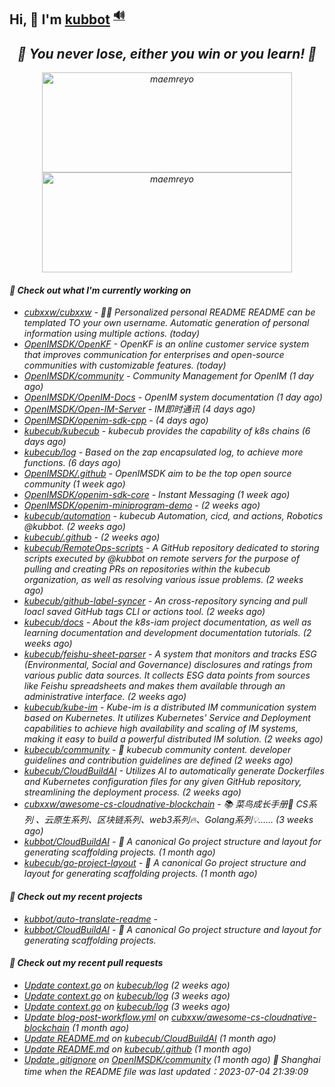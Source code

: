 ## Hi, 👋  I'm <a href="https://github.com/kubbot" target="_blank">kubbot</a> <sup><a href="https://nsddd.top" />🔊</a></sup>

<h2 align="center"><em>🌟 You never lose, either you win or you learn!<em> 💪</h2>

<p align="center">
	<img src="https://github-readme-stats.vercel.app/api?username=kubbot&theme=dracula&show_icons=true" alt="maemreyo" width="400" height="160" />
	<img src="http://github-readme-streak-stats.herokuapp.com?user=kubbot&theme=dracula&hide_border=false" alt="maemreyo" width="400" height="160"/>
</p>

</p>

#### 👷 Check out what I'm currently working on

- [cubxxw/cubxxw](https://github.com/cubxxw/cubxxw) - 🏄‍♂️ Personalized personal README README can be templated TO your own username. Automatic generation of personal information using multiple actions.    (today)
- [OpenIMSDK/OpenKF](https://github.com/OpenIMSDK/OpenKF) - OpenKF is an online customer service system that improves communication for enterprises and open-source communities with customizable features. (today)
- [OpenIMSDK/community](https://github.com/OpenIMSDK/community) - Community Management for OpenIM (1 day ago)
- [OpenIMSDK/OpenIM-Docs](https://github.com/OpenIMSDK/OpenIM-Docs) - OpenIM system documentation (1 day ago)
- [OpenIMSDK/Open-IM-Server](https://github.com/OpenIMSDK/Open-IM-Server) - IM即时通讯 (4 days ago)
- [OpenIMSDK/openim-sdk-cpp](https://github.com/OpenIMSDK/openim-sdk-cpp) -  (4 days ago)
- [kubecub/kubecub](https://github.com/kubecub/kubecub) - kubecub provides the capability of k8s chains (6 days ago)
- [kubecub/log](https://github.com/kubecub/log) - Based on the zap encapsulated log, to achieve more functions.  (6 days ago)
- [OpenIMSDK/.github](https://github.com/OpenIMSDK/.github) - OpenIMSDK aim to be the top open source community (1 week ago)
- [OpenIMSDK/openim-sdk-core](https://github.com/OpenIMSDK/openim-sdk-core) - Instant Messaging (1 week ago)
- [OpenIMSDK/openim-miniprogram-demo](https://github.com/OpenIMSDK/openim-miniprogram-demo) -  (2 weeks ago)
- [kubecub/automation](https://github.com/kubecub/automation) - kubecub Automation, cicd, and actions, Robotics @kubbot. (2 weeks ago)
- [kubecub/.github](https://github.com/kubecub/.github) -  (2 weeks ago)
- [kubecub/RemoteOps-scripts](https://github.com/kubecub/RemoteOps-scripts) - A GitHub repository dedicated to storing scripts executed by @kubbot on remote servers for the purpose of pulling and creating PRs on repositories within the kubecub organization, as well as resolving various issue problems. (2 weeks ago)
- [kubecub/github-label-syncer](https://github.com/kubecub/github-label-syncer) - An cross-repository syncing and pull loacl saved GitHub tags CLI or actions tool. (2 weeks ago)
- [kubecub/docs](https://github.com/kubecub/docs) - About the k8s-iam project documentation, as well as learning documentation and development documentation tutorials. (2 weeks ago)
- [kubecub/feishu-sheet-parser](https://github.com/kubecub/feishu-sheet-parser) - A system that monitors and tracks ESG (Environmental, Social and Governance) disclosures and ratings from various public data sources. It collects ESG data points from sources like Feishu spreadsheets and makes them available through an administrative interface. (2 weeks ago)
- [kubecub/kube-im](https://github.com/kubecub/kube-im) - Kube-im is a distributed IM communication system based on Kubernetes. It utilizes Kubernetes&#39; Service and Deployment capabilities to achieve high availability and scaling of IM systems, making it easy to build a powerful distributed IM solution. (2 weeks ago)
- [kubecub/community](https://github.com/kubecub/community) - 🚀 kubecub community content. developer guidelines and contribution guidelines are defined (2 weeks ago)
- [kubecub/CloudBuildAI](https://github.com/kubecub/CloudBuildAI) - Utilizes AI to automatically generate Dockerfiles and Kubernetes configuration files for any given GitHub repository, streamlining the deployment process. (2 weeks ago)
- [cubxxw/awesome-cs-cloudnative-blockchain](https://github.com/cubxxw/awesome-cs-cloudnative-blockchain) - 📚 菜鸟成长手册🚀  CS系列 、云原生系列、区块链系列、web3系列🔥、Golang系列💡...... (3 weeks ago)
- [kubbot/CloudBuildAI](https://github.com/kubbot/CloudBuildAI) - 🔮 A canonical Go project structure and layout for generating scaffolding projects. (1 month ago)
- [kubecub/go-project-layout](https://github.com/kubecub/go-project-layout) - 🔮 A canonical Go project structure and layout for generating scaffolding projects.    (1 month ago)

#### 🌱 Check out my recent projects

- [kubbot/auto-translate-readme](https://github.com/kubbot/auto-translate-readme) - 
- [kubbot/CloudBuildAI](https://github.com/kubbot/CloudBuildAI) - 🔮 A canonical Go project structure and layout for generating scaffolding projects.

#### 🔨 Check out my recent pull requests

- [Update context.go](https://github.com/kubecub/log/pull/14) on [kubecub/log](https://github.com/kubecub/log) (2 weeks ago)
- [Update context.go](https://github.com/kubecub/log/pull/8) on [kubecub/log](https://github.com/kubecub/log) (3 weeks ago)
- [Update context.go](https://github.com/kubecub/log/pull/7) on [kubecub/log](https://github.com/kubecub/log) (3 weeks ago)
- [Update blog-post-workflow.yml](https://github.com/cubxxw/awesome-cs-cloudnative-blockchain/pull/25) on [cubxxw/awesome-cs-cloudnative-blockchain](https://github.com/cubxxw/awesome-cs-cloudnative-blockchain) (1 month ago)
- [Update README.md](https://github.com/kubecub/CloudBuildAI/pull/16) on [kubecub/CloudBuildAI](https://github.com/kubecub/CloudBuildAI) (1 month ago)
- [Update README.md](https://github.com/kubecub/.github/pull/1) on [kubecub/.github](https://github.com/kubecub/.github) (1 month ago)
- [Update .gitignore](https://github.com/OpenIMSDK/community/pull/21) on [OpenIMSDK/community](https://github.com/OpenIMSDK/community) (1 month ago)
 🚀 Shanghai time when the README file was last updated：2023-07-04 21:39:09
